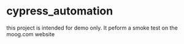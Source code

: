 # cypress_automation
this project is intended for demo only. 
It peform a smoke test on the moog.com website

